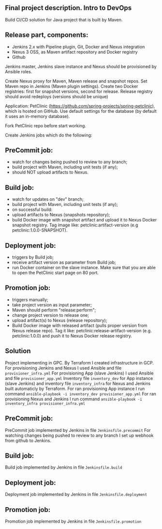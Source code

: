 ## Final project description. Intro to DevOps

Build CI/CD solution for Java project that is built by Maven.

## Release part, components:

- Jenkins 2.x with Pipeline plugin, Git, Docker and Nexus integration
- Nexus 3 OSS, as Maven artifact repository and Docker registry
- Github

Jenkins master, Jenkins slave instance and Nexus should be provisioned by Ansible roles.

Create Nexus proxy for Maven, Maven release and snapshot repos. Set Maven repo in Jenkins (Maven plugin settings). Create two Docker registries: first for snapshot versions, second for release. Release registry should avoid redeploys (versions should be unique)

Application: PetClinic (https://github.com/spring-projects/spring-petclinic), which is hosted on GitHub. Use default settings for the database (by default it uses an in-memory database).  

Fork PetClinic repo before start working.

Create Jenkins jobs which do the following:

## PreCommit job:

- watch for changes being pushed to review to any branch;
- build project with Maven, including unit tests (if any);
- should NOT upload artifacts to Nexus.
 

## Build job:

- watch for updates on "dev" branch;
- build project with Maven, including unit tests (if any);
- on successful build:
- upload artifacts to Nexus (snapshots repository);
- build Docker image with snapshot artifact and upload it to Nexus Docker  snapshot registry. Tag image like: petclinic:artifact-version (e.g petclinic:1.0.0-SNAPSHOT).

## Deployment job:

- triggers by Build job;
- receive artifact version as parameter from Build job;
- run Docker container on the slave instance. Make sure that you are able to open the PetClinic start page on 80 port.

## Promotion job:

- triggers manually;
- take project version as input parameter;
- Maven should perform "release:perform";
- change project version to release one;
- upload artifact(s) to Nexus (release repository);
- Build Docker image with released artifact (pulls proper version from Nexus release repo). Tag it like: petclinic:release-artifact-version (e.g. petclinic:1.0.0) and push it to Nexus Docker release registry.

## Solution
Project implementing in GPC.
By Terraform I created infrastructure in GCP.
For provisioning Jenkins and Nexus I used Ansible and file ```provisioner_infra.yml```
For provisioning App (slave Jenkins) I used Ansible and file ```provisioner_app.yml```
Inventory file ```inventory_dev``` for App instance (slave Jenkins) and inventory file ```inventory_infra```  for Nexus and Jenkins built automaticly by Terraform.
For ran provisioning App instance I run command ```ansible-playbook -i inventory_dev provisioner_app.yml```
For ran provisioning Nexus and Jenkins I run command ```ansible-playbook -i inventory_infra provisioner_infra.yml```
## PreCommit job:
PreCommit job implemented by Jenkins in file ```Jenkinsfile.precommit```
For watching changes being pushed to review to any branch I set up webhook from github to Jenkins.
## Build job:
Build job implemented by Jenkins in file ```Jenkinsfile.build```
## Deployment job:
Deployment job implemented by Jenkins in file ```Jenkinsfile.deployment```
## Promotion job:
Promotion job implemented by Jenkins in file ```Jenkinsfile.promotion```